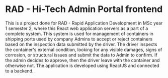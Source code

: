 # RAD - Hi-Tech Admin Portal frontend

This is a project done for RAD - Rapid Application Development in MSc year 1 semester 2, where this React web application servers as a part of a complete system. This system is used for management of containers in shipping ports used by company Admins to accept or reject containers based on the inspection data submitted by the driver. The driver inspects the container's external condition, looking for any visible damages, signs of corrosion, or structural issues and submit the data to Admin to confirm. If the admin decides to approve, then the driver leave with the container and otherwise not. The application is developed using ReactJS and connected to a backend.  
